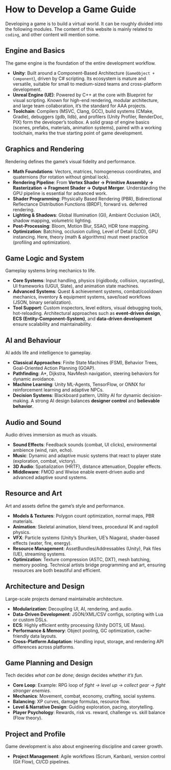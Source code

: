 # How to Develop a Game Guide

Developing a game is to build a virtual world. It can be roughly divided into the following modules. The content of this website is mainly related to `coding`, and other content will mention some.

## Engine and Basics

The game engine is the foundation of the entire development workflow.

* **Unity**: Built around a Component-Based Architecture (`GameObject + Component`), driven by C# scripting. Its ecosystem is mature and versatile, suitable for small to medium-sized teams and cross-platform development.
* **Unreal Engine (UE)**: Powered by C++ at the core with Blueprint for visual scripting. Known for high-end rendering, modular architecture, and large team collaboration, it’s the standard for AAA projects.
* **Toolchain**: Compilers (MSVC, Clang, GCC), build systems (CMake, Gradle), debuggers (gdb, lldb), and profilers (Unity Profiler, RenderDoc, PIX) form the developer’s toolbox.
  A solid grasp of engine basics (scenes, prefabs, materials, animation systems), paired with a working toolchain, marks the true starting point of game development.

## Graphics and Rendering

Rendering defines the game’s visual fidelity and performance.

* **Math Foundations**: Vectors, matrices, homogeneous coordinates, and quaternions (for rotation without gimbal lock).
* **Rendering Pipeline**: From **Vertex Shader → Primitive Assembly → Rasterization → Fragment Shader → Output Merger**. Understanding the GPU pipeline is essential for advanced work.
* **Shader Programming**: Physically Based Rendering (PBR), Bidirectional Reflectance Distribution Functions (BRDF), forward vs. deferred rendering.
* **Lighting & Shadows**: Global Illumination (GI), Ambient Occlusion (AO), shadow mapping, volumetric lighting.
* **Post-Processing**: Bloom, Motion Blur, SSAO, HDR tone mapping.
* **Optimization**: Batching, occlusion culling, Level of Detail (LOD), GPU instancing.
  Here, theory (math & algorithms) must meet practice (profiling and optimization).

## Game Logic and System

Gameplay systems bring mechanics to life.

* **Core Systems**: Input handling, physics (rigidbody, collision, raycasting), UI frameworks (UGUI, Slate), and animation state machines.
* **Advanced Systems**: Quest & achievement systems, combat/cooldown mechanics, inventory & equipment systems, save/load workflows (JSON, binary serialization).
* **Tool Support**: Custom inspectors, level editors, visual debugging tools, hot-reloading.
  Architectural approaches such as **event-driven design**, **ECS (Entity-Component-System)**, and **data-driven development** ensure scalability and maintainability.

## AI and Behaviour

AI adds life and intelligence to gameplay.

* **Classical Approaches**: Finite State Machines (FSM), Behavior Trees, Goal-Oriented Action Planning (GOAP).
* **Pathfinding**: A\*, Dijkstra, NavMesh navigation, steering behaviors for dynamic avoidance.
* **Machine Learning**: Unity ML-Agents, TensorFlow, or ONNX for reinforcement learning and adaptive NPCs.
* **Decision Systems**: Blackboard pattern, Utility AI for dynamic decision-making.
  A strong AI design balances **designer control** and **believable behavior**.

## Audio and Sound

Audio drives immersion as much as visuals.

* **Sound Effects**: Feedback sounds (combat, UI clicks), environmental ambience (wind, rain, echo).
* **Music**: Dynamic and adaptive music systems that react to player state (exploration, combat, victory).
* **3D Audio**: Spatialization (HRTF), distance attenuation, Doppler effects.
* **Middleware**: FMOD and Wwise enable event-driven audio and advanced adaptive sound systems.

## Resource and Art

Art and assets define the game’s style and performance.

* **Models & Textures**: Polygon count optimization, normal maps, PBR materials.
* **Animation**: Skeletal animation, blend trees, procedural IK and ragdoll physics.
* **VFX**: Particle systems (Unity’s Shuriken, UE’s Niagara), shader-based effects (water, fire, energy).
* **Resource Management**: AssetBundles/Addressables (Unity), Pak files (UE), streaming systems.
* **Optimization**: Texture compression (ASTC, DXT), mesh batching, memory pooling.
  Technical artists bridge programming and art, ensuring resources are both beautiful and efficient.

## Architecture and Design

Large-scale projects demand maintainable architecture.

* **Modularization**: Decoupling UI, AI, rendering, and audio.
* **Data-Driven Development**: JSON/XML/CSV configs, scripting with Lua or custom DSLs.
* **ECS**: Highly efficient entity processing (Unity DOTS, UE Mass).
* **Performance & Memory**: Object pooling, GC optimization, cache-friendly data layouts.
* **Cross-Platform Adaptation**: Handling input, storage, and rendering API differences across platforms.

## Game Planning and Design

Tech decides *what can be done*; design decides *whether it’s fun*.

* **Core Loop**: Example: RPG loop of *fight → level up → collect gear → fight stronger enemies*.
* **Mechanics**: Movement, combat, economy, crafting, social systems.
* **Balancing**: XP curves, damage formulas, resource flow.
* **Level & Narrative Design**: Guiding exploration, pacing, storytelling.
* **Player Psychology**: Rewards, risk vs. reward, challenge vs. skill balance (Flow theory).

## Project and Profile

Game development is also about engineering discipline and career growth.

* **Project Management**: Agile workflows (Scrum, Kanban), version control (Git Flow), CI/CD pipelines.


